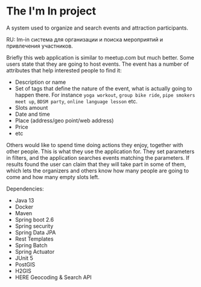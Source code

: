 # The I'm In project

A system used to organize and search events and attraction participants.

RU: Im-in система для организации и поиска мероприятий и привлечения участников. 

Briefly this web application is similar to meetup.com but much better. Some users state that they are going to host events. 
The event has a number of attributes that help interested people to find it: 
- Description or name
- Set of tags that define the nature of the event, what is actually going to happen there. For instance `yoga workout`, 
`group bike ride`, `pipe smokers meet up`, `BDSM party`, `online language lesson` etc.
- Slots amount
- Date and time
- Place (address/geo point/web address)
- Price
- etc

Others would like to spend time doing actions they enjoy, together with other people. This is what they use the 
application for. They set parameters in filters, and the application searches events matching the parameters. If results 
found the user can claim that they will take part in some of them, which lets the organizers and others know how many 
people are going to come and how many empty slots left.


Dependencies:
- Java 13
- Docker
- Maven
- Spring boot 2.6
- Spring security
- Spring Data JPA
- Rest Templates
- Spring Batch
- Spring Actuator
- JUnit 5
- PostGIS
- H2GIS
- HERE Geocoding & Search API
